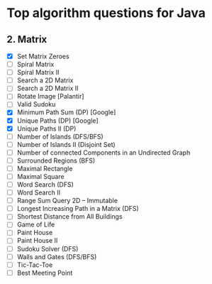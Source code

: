 # Top algorithm questions for Java

## 2. Matrix

- [x] Set Matrix Zeroes
- [ ] Spiral Matrix
- [ ] Spiral Matrix II
- [ ] Search a 2D Matrix
- [ ] Search a 2D Matrix II
- [ ] Rotate Image [Palantir]
- [ ] Valid Sudoku
- [x] Minimum Path Sum (DP) [Google]
- [x] Unique Paths (DP) [Google]
- [x] Unique Paths II (DP)
- [ ] Number of Islands (DFS/BFS)
- [ ] Number of Islands II (Disjoint Set)
- [ ] Number of connected Components in an Undirected Graph
- [ ] Surrounded Regions (BFS)
- [ ] Maximal Rectangle
- [ ] Maximal Square
- [ ] Word Search (DFS)
- [ ] Word Search II
- [ ] Range Sum Query 2D – Immutable
- [ ] Longest Increasing Path in a Matrix (DFS)
- [ ] Shortest Distance from All Buildings
- [ ] Game of Life
- [ ] Paint House
- [ ] Paint House II
- [ ] Sudoku Solver (DFS)
- [ ] Walls and Gates (DFS/BFS)
- [ ] Tic-Tac-Toe
- [ ] Best Meeting Point
